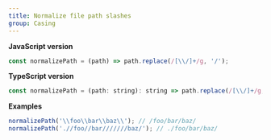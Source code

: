 ```yaml
---
title: Normalize file path slashes
group: Casing
---
```


**JavaScript version**

```js
const normalizePath = (path) => path.replace(/[\\/]+/g, '/');
```

**TypeScript version**

```js
const normalizePath = (path: string): string => path.replace(/[\\/]+/g, '/');
```

**Examples**

```js
normalizePath('\\foo\\bar\\baz\\'); // /foo/bar/baz/
normalizePath('.//foo//bar///////baz/'); // ./foo/bar/baz/
```
